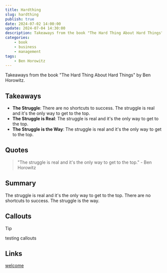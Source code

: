 ```yaml
---
title: Hardthing
slug: hardthing
publish: true
date: 2024-07-02 14:00:00
update: 2024-07-04 14:30:00
description: Takeaways from the book "The Hard Thing About Hard Things" by Ben Horowitz.
categories:
    - book
    - business
    - management
tags:
    - Ben Horowitz
---
```


Takeaways from the book "The Hard Thing About Hard Things" by Ben Horowitz.

## Takeaways

-   **The Struggle**: There are no shortcuts to success. The struggle is real and it's the only way to get to the top.
-   **The Struggle is Real**: The struggle is real and it's the only way to get to the top.
-   **The Struggle is the Way**: The struggle is real and it's the only way to get to the top.

## Quotes

> "The struggle is real and it's the only way to get to the top." - Ben Horowitz

## Summary

The struggle is real and it's the only way to get to the top. There are no shortcuts to success. The struggle is the way.

## Callouts

> [!tip]
> testing callouts

## Links

[welcome](https://canu.blog)
